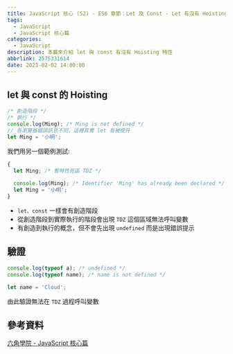 ```yaml
---
title: JavaScript 核心 (52) - ES6 章節：Let 及 Const - Let 有沒有 Hoisting？暫時性死區介紹
tags:
  - JavaScript
  - JavaScript 核心篇
categories:
  - JavaScript
description: 本篇來介紹 let 與 const 有沒有 Hoisting 特性
abbrlink: 2575331614
date: 2021-02-02 14:00:00
---
```

## let 與 const 的 Hoisting

``` JavaScript
/* 創造階段 */
/* 執行 */
console.log(Ming); /* Ming is not defined */
// 各瀏覽器錯誤訊息不同，這裡其實 let 有被提升
let Ming = '小明';
```

我們用另一個範例測試:

``` JavaScript
{
  let Ming; /* 暫時性死區 TDZ */
  
  console.log(Ming); /* Identifier 'Ming' has already been declared */
  let Ming = '小明';
}
```

* `let、const` 一樣會有創造階段
* 從創造階段到實際執行的階段會出現 `TDZ` 這個區域無法呼叫變數
* 有創造到執行的概念，但不會先出現 `undefined` 而是出現錯誤提示

## 驗證

``` JavaScript
console.log(typeof a); /* undefined */
console.log(typeof name); /* name is not defined */

let name = 'Cloud';
```

由此驗證無法在 `TDZ` 過程呼叫變數

## 參考資料

[六角學院 - JavaScript 核心篇](https://www.hexschool.com/courses/js-core.html)
